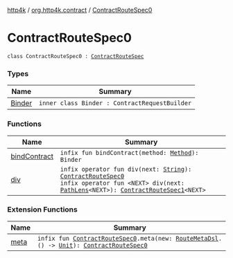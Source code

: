 [http4k](../../index.md) / [org.http4k.contract](../index.md) / [ContractRouteSpec0](./index.md)

# ContractRouteSpec0

`class ContractRouteSpec0 : `[`ContractRouteSpec`](../-contract-route-spec/index.md)

### Types

| Name | Summary |
|---|---|
| [Binder](-binder/index.md) | `inner class Binder : ContractRequestBuilder` |

### Functions

| Name | Summary |
|---|---|
| [bindContract](bind-contract.md) | `infix fun bindContract(method: `[`Method`](../../org.http4k.core/-method/index.md)`): Binder` |
| [div](div.md) | `infix operator fun div(next: `[`String`](https://kotlinlang.org/api/latest/jvm/stdlib/kotlin/-string/index.html)`): `[`ContractRouteSpec0`](./index.md)<br>`infix operator fun <NEXT> div(next: `[`PathLens`](../../org.http4k.lens/-path-lens/index.md)`<NEXT>): `[`ContractRouteSpec1`](../-contract-route-spec1/index.md)`<NEXT>` |

### Extension Functions

| Name | Summary |
|---|---|
| [meta](../meta.md) | `infix fun `[`ContractRouteSpec0`](./index.md)`.meta(new: `[`RouteMetaDsl`](../-route-meta-dsl/index.md)`.() -> `[`Unit`](https://kotlinlang.org/api/latest/jvm/stdlib/kotlin/-unit/index.html)`): `[`ContractRouteSpec0`](./index.md) |
